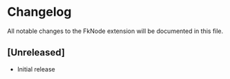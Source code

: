 # Changelog

All notable changes to the FkNode extension will be documented in this file.

## [Unreleased]

- Initial release
